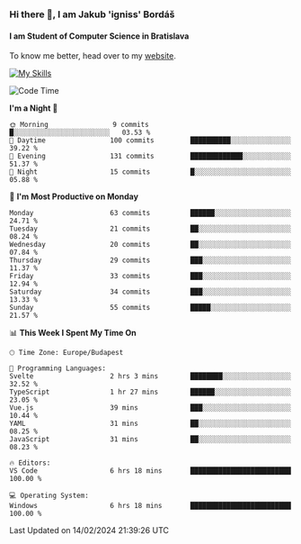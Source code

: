 ### Hi there 👋, I am Jakub 'igniss' Bordáš

#### I am Student of Computer Science in Bratislava
To know me better, head over to my [website](https://bordas.sk).

[![My Skills](https://skillicons.dev/icons?i=js,html,css,figma,svelte,java,kotlin,python,postgresql,typescript,nest,nodejs)](https://bordas.sk)


<!--START_SECTION:waka-->
![Code Time](http://img.shields.io/badge/Code%20Time-1%2C406%20hrs%2030%20mins-blue)

**I'm a Night 🦉** 

```text
🌞 Morning                9 commits           █░░░░░░░░░░░░░░░░░░░░░░░░   03.53 % 
🌆 Daytime                100 commits         ██████████░░░░░░░░░░░░░░░   39.22 % 
🌃 Evening                131 commits         █████████████░░░░░░░░░░░░   51.37 % 
🌙 Night                  15 commits          █░░░░░░░░░░░░░░░░░░░░░░░░   05.88 % 
```
📅 **I'm Most Productive on Monday** 

```text
Monday                   63 commits          ██████░░░░░░░░░░░░░░░░░░░   24.71 % 
Tuesday                  21 commits          ██░░░░░░░░░░░░░░░░░░░░░░░   08.24 % 
Wednesday                20 commits          ██░░░░░░░░░░░░░░░░░░░░░░░   07.84 % 
Thursday                 29 commits          ███░░░░░░░░░░░░░░░░░░░░░░   11.37 % 
Friday                   33 commits          ███░░░░░░░░░░░░░░░░░░░░░░   12.94 % 
Saturday                 34 commits          ███░░░░░░░░░░░░░░░░░░░░░░   13.33 % 
Sunday                   55 commits          █████░░░░░░░░░░░░░░░░░░░░   21.57 % 
```


📊 **This Week I Spent My Time On** 

```text
🕑︎ Time Zone: Europe/Budapest

💬 Programming Languages: 
Svelte                   2 hrs 3 mins        ████████░░░░░░░░░░░░░░░░░   32.52 % 
TypeScript               1 hr 27 mins        ██████░░░░░░░░░░░░░░░░░░░   23.05 % 
Vue.js                   39 mins             ███░░░░░░░░░░░░░░░░░░░░░░   10.44 % 
YAML                     31 mins             ██░░░░░░░░░░░░░░░░░░░░░░░   08.25 % 
JavaScript               31 mins             ██░░░░░░░░░░░░░░░░░░░░░░░   08.23 % 

🔥 Editors: 
VS Code                  6 hrs 18 mins       █████████████████████████   100.00 % 

💻 Operating System: 
Windows                  6 hrs 18 mins       █████████████████████████   100.00 % 
```


 Last Updated on 14/02/2024 21:39:26 UTC
<!--END_SECTION:waka-->
